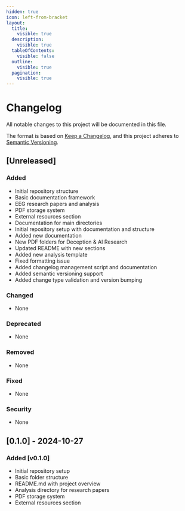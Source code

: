 ```yaml
---
hidden: true
icon: left-from-bracket
layout:
  title:
    visible: true
  description:
    visible: true
  tableOfContents:
    visible: false
  outline:
    visible: true
  pagination:
    visible: true
---
```


# Changelog

All notable changes to this project will be documented in this file.

The format is based on [Keep a Changelog](https://keepachangelog.com/en/1.0.0/), and this project adheres to [Semantic Versioning](https://semver.org/spec/v2.0.0.html).

## \[Unreleased]

### Added

- Initial repository structure
- Basic documentation framework
- EEG research papers and analysis
- PDF storage system
- External resources section
- Documentation for main directories
- Initial repository setup with documentation and structure
- Added new documentation
- New PDF folders for Deception & AI Research
- Updated README with new sections
- Added new analysis template
- Fixed formatting issue
- Added changelog management script and documentation
- Added semantic versioning support
- Added change type validation and version bumping

### Changed

* None

### Deprecated

* None

### Removed

* None

### Fixed

* None

### Security

* None

## \[0.1.0] - 2024-10-27

### Added \[v0.1.0]

* Initial repository setup
* Basic folder structure
* README.md with project overview
* Analysis directory for research papers
* PDF storage system
* External resources section
